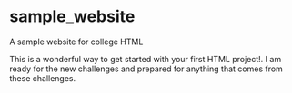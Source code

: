 # sample_website
A sample website for college HTML
<P>This is a wonderful way to get started with your first HTML project!. I am ready for the new challenges and prepared for anything that comes from these challenges.</p>
<br>
<br>
